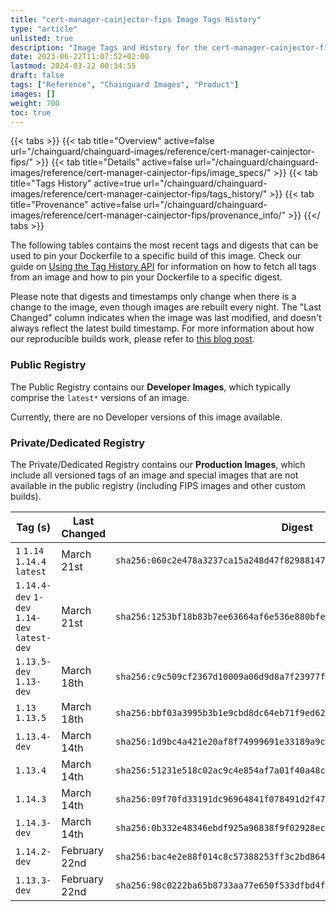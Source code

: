 ```yaml
---
title: "cert-manager-cainjector-fips Image Tags History"
type: "article"
unlisted: true
description: "Image Tags and History for the cert-manager-cainjector-fips Chainguard Image"
date: 2023-06-22T11:07:52+02:00
lastmod: 2024-03-22 00:34:55
draft: false
tags: ["Reference", "Chainguard Images", "Product"]
images: []
weight: 700
toc: true
---
```


{{< tabs >}}
{{< tab title="Overview" active=false url="/chainguard/chainguard-images/reference/cert-manager-cainjector-fips/" >}}
{{< tab title="Details" active=false url="/chainguard/chainguard-images/reference/cert-manager-cainjector-fips/image_specs/" >}}
{{< tab title="Tags History" active=true url="/chainguard/chainguard-images/reference/cert-manager-cainjector-fips/tags_history/" >}}
{{< tab title="Provenance" active=false url="/chainguard/chainguard-images/reference/cert-manager-cainjector-fips/provenance_info/" >}}
{{</ tabs >}}

The following tables contains the most recent tags and digests that can be used to pin your Dockerfile to a specific build of this image. Check our guide on [Using the Tag History API](/chainguard/chainguard-images/using-the-tag-history-api/) for information on how to fetch all tags from an image and how to pin your Dockerfile to a specific digest.

Please note that digests and timestamps only change when there is a change to the image, even though images are rebuilt every night. The "Last Changed" column indicates when the image was last modified, and doesn't always reflect the latest build timestamp. For more information about how our reproducible builds work, please refer to [this blog post](https://www.chainguard.dev/unchained/reproducing-chainguards-reproducible-image-builds).

### Public Registry
The Public Registry contains our **Developer Images**, which typically comprise the `latest*` versions of an image.

Currently, there are no Developer versions of this image available.

### Private/Dedicated Registry
The Private/Dedicated Registry contains our **Production Images**, which include all versioned tags of an image and special images that are not available in the public registry (including FIPS images and other custom builds).

| Tag (s)                                       | Last Changed  | Digest                                                                    |
|-----------------------------------------------|---------------|---------------------------------------------------------------------------|
|  `1` `1.14` `1.14.4` `latest`                 | March 21st    | `sha256:060c2e478a3237ca15a248d47f82988147f876d6e4cb3ef1987ce81e229e5f39` |
|  `1.14.4-dev` `1-dev` `1.14-dev` `latest-dev` | March 21st    | `sha256:1253bf18b83b7ee63664af6e536e880bfee99d71ebdf803294f9b73e91df6cac` |
|  `1.13.5-dev` `1.13-dev`                      | March 18th    | `sha256:c9c509cf2367d10009a06d9d8a7f23977f72d7fb134e3b239559cc69d696b91e` |
|  `1.13` `1.13.5`                              | March 18th    | `sha256:bbf03a3995b3b1e9cbd8dc64eb71f9ed6266cd914fda980dcb097acc2be7066d` |
|  `1.13.4-dev`                                 | March 14th    | `sha256:1d9bc4a421e20af8f74999691e33189a9cb6643215cc2bc385e684c218cbb06a` |
|  `1.13.4`                                     | March 14th    | `sha256:51231e518c02ac9c4e854af7a01f40a48c3a78c63d7fbf43bfce756ca543ce12` |
|  `1.14.3`                                     | March 14th    | `sha256:09f70fd33191dc96964841f078491d2f47198671c1fdaa30fe6fd937c256f765` |
|  `1.14.3-dev`                                 | March 14th    | `sha256:0b332e48346ebdf925a96838f9f02928ec1ac85639636361ed078ff84a200f7b` |
|  `1.14.2-dev`                                 | February 22nd | `sha256:bac4e2e88f014c8c57388253ff3c2bd8649cc2f2187a58f61edf377cb4ec0611` |
|  `1.13.3-dev`                                 | February 22nd | `sha256:98c0222ba65b8733aa77e650f533dfbd4f4d27c5bf4f4edd5f372fef14cc6cea` |

